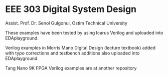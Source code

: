 # EEE 303 Digital System Design
Assist. Prof. Dr. Senol Gulgonul, Ostim Technical University 

These examples have been tested by using Icarus Verilog and uploaded into EDAplayground.  

Verilog examples in Morris Mano Digital Design (lecture textbook) added with typo corrections and testbench additions also uploaded into EDAplayground.

Tang Nano 9K FPGA Verilog  examples are at another repository

